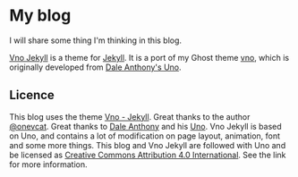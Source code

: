 # My blog

I will share some thing I'm thinking in this blog. 

[Vno Jekyll](https://github.com/onevcat/vno-jekyll) is a theme for [Jekyll](http://jekyllrb.com). It is a port of my Ghost theme [vno](https://github.com/onevcat/vno), which is originally developed from [Dale Anthony's Uno](https://github.com/daleanthony/uno).

## Licence

This blog uses the theme [Vno - Jekyll](http://vno.onevcat.com). Great thanks to the author [@onevcat](https://onevcat.com/). Great thanks to [Dale Anthony](https://github.com/daleanthony) and his [Uno](https://github.com/daleanthony/uno). Vno Jekyll is based on Uno, and contains a lot of modification on page layout, animation, font and some more things. This blog and Vno Jekyll are followed with Uno and be licensed as [Creative Commons Attribution 4.0 International](http://creativecommons.org/licenses/by/4.0/). See the link for more information.
